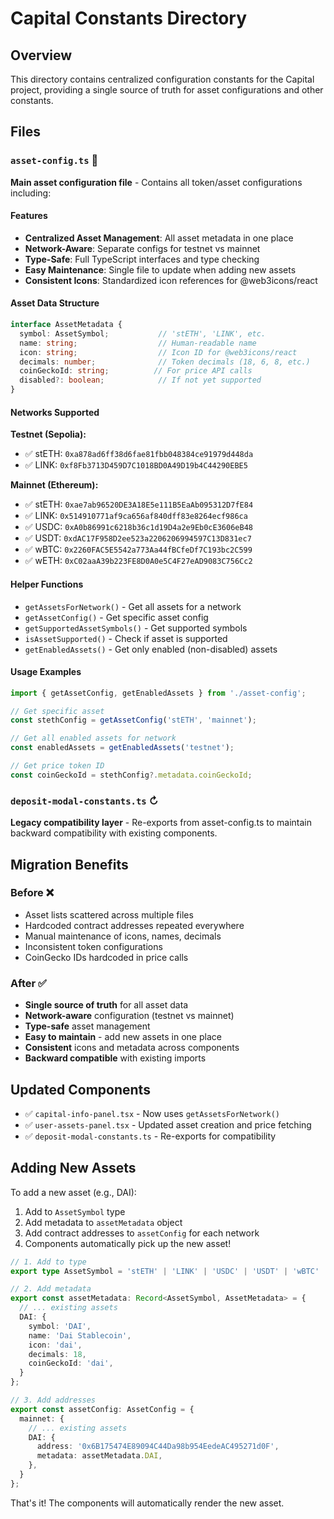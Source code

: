 # Capital Constants Directory

## Overview

This directory contains centralized configuration constants for the Capital project, providing a single source of truth for asset configurations and other constants.

## Files

### `asset-config.ts` 🔧
**Main asset configuration file** - Contains all token/asset configurations including:

#### Features
- **Centralized Asset Management**: All asset metadata in one place
- **Network-Aware**: Separate configs for testnet vs mainnet
- **Type-Safe**: Full TypeScript interfaces and type checking
- **Easy Maintenance**: Single file to update when adding new assets
- **Consistent Icons**: Standardized icon references for @web3icons/react

#### Asset Data Structure
```typescript
interface AssetMetadata {
  symbol: AssetSymbol;           // 'stETH', 'LINK', etc.
  name: string;                  // Human-readable name
  icon: string;                  // Icon ID for @web3icons/react
  decimals: number;              // Token decimals (18, 6, 8, etc.)
  coinGeckoId: string;          // For price API calls
  disabled?: boolean;            // If not yet supported
}
```

#### Networks Supported

**Testnet (Sepolia):**
- ✅ stETH: `0xa878ad6ff38d6fae81fbb048384ce91979d448da`
- ✅ LINK: `0xf8Fb3713D459D7C1018BD0A49D19b4C44290EBE5`

**Mainnet (Ethereum):**
- ✅ stETH: `0xae7ab96520DE3A18E5e111B5EaAb095312D7fE84`
- ✅ LINK: `0x514910771af9ca656af840dff83e8264ecf986ca`
- ✅ USDC: `0xA0b86991c6218b36c1d19D4a2e9Eb0cE3606eB48`
- ✅ USDT: `0xdAC17F958D2ee523a2206206994597C13D831ec7`
- ✅ wBTC: `0x2260FAC5E5542a773Aa44fBCfeDf7C193bc2C599`
- ✅ wETH: `0xC02aaA39b223FE8D0A0e5C4F27eAD9083C756Cc2`

#### Helper Functions
- `getAssetsForNetwork()` - Get all assets for a network
- `getAssetConfig()` - Get specific asset config
- `getSupportedAssetSymbols()` - Get supported symbols
- `isAssetSupported()` - Check if asset is supported
- `getEnabledAssets()` - Get only enabled (non-disabled) assets

#### Usage Examples
```typescript
import { getAssetConfig, getEnabledAssets } from './asset-config';

// Get specific asset
const stethConfig = getAssetConfig('stETH', 'mainnet');

// Get all enabled assets for network
const enabledAssets = getEnabledAssets('testnet');

// Get price token ID
const coinGeckoId = stethConfig?.metadata.coinGeckoId;
```

### `deposit-modal-constants.ts` ↻
**Legacy compatibility layer** - Re-exports from asset-config.ts to maintain backward compatibility with existing components.

## Migration Benefits

### Before ❌
- Asset lists scattered across multiple files
- Hardcoded contract addresses repeated everywhere  
- Manual maintenance of icons, names, decimals
- Inconsistent token configurations
- CoinGecko IDs hardcoded in price calls

### After ✅
- **Single source of truth** for all asset data
- **Network-aware** configuration (testnet vs mainnet)
- **Type-safe** asset management
- **Easy to maintain** - add new assets in one place
- **Consistent** icons and metadata across components
- **Backward compatible** with existing imports

## Updated Components

- ✅ `capital-info-panel.tsx` - Now uses `getAssetsForNetwork()`
- ✅ `user-assets-panel.tsx` - Updated asset creation and price fetching
- ✅ `deposit-modal-constants.ts` - Re-exports for compatibility

## Adding New Assets

To add a new asset (e.g., DAI):

1. Add to `AssetSymbol` type
2. Add metadata to `assetMetadata` object  
3. Add contract addresses to `assetConfig` for each network
4. Components automatically pick up the new asset!

```typescript
// 1. Add to type
export type AssetSymbol = 'stETH' | 'LINK' | 'USDC' | 'USDT' | 'wBTC' | 'wETH' | 'DAI';

// 2. Add metadata
export const assetMetadata: Record<AssetSymbol, AssetMetadata> = {
  // ... existing assets
  DAI: {
    symbol: 'DAI',
    name: 'Dai Stablecoin', 
    icon: 'dai',
    decimals: 18,
    coinGeckoId: 'dai',
  }
};

// 3. Add addresses
export const assetConfig: AssetConfig = {
  mainnet: {
    // ... existing assets
    DAI: {
      address: '0x6B175474E89094C44Da98b954EedeAC495271d0F',
      metadata: assetMetadata.DAI,
    },
  }
};
```

That's it! The components will automatically render the new asset.
